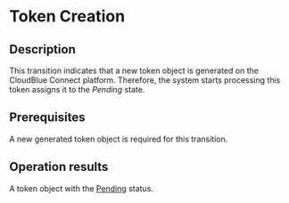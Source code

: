 # Token Creation
## Description
This transition indicates that a new token object is generated on the CloudBlue Connect platform. Therefore, the system starts processing this token assigns it to the *Pending* state.
## Prerequisites
A new generated token object is required for this transition.
## Operation results
A token object with the [Pending](s-a-pending.html) status.
